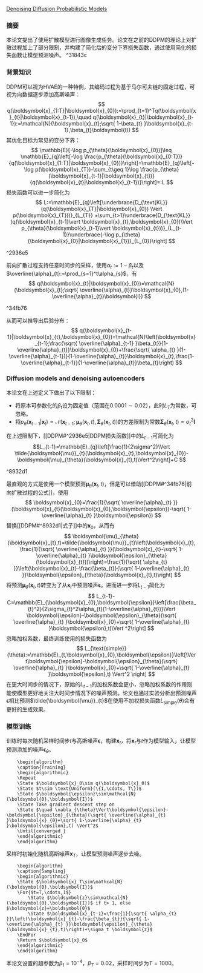[Denoising Diffusion Probabilistic Models](https://arxiv.org/pdf/2006.11239)
### 摘要
本论文提出了使用扩散模型进行图像生成任务。论文在之前的DDPM的理论上对扩散过程加上了部分限制，并构建了简化后的变分下界损失函数，通过使用简化的损失函数让模型预测噪声。 ^31843c

### 背景知识
DDPM可以视为HVAE的一种特例，其编码过程为基于马尔可夫链的固定过程，可视为向数据逐步添加高斯噪声：
$$
q(\boldsymbol{x}_{1:T}|\boldsymbol{x}_{0}):=\prod_{t=1}^Tq(\boldsymbol{x}_{t}|\boldsymbol{x}_{t-1}),\quad q(\boldsymbol{x}_{t}|\boldsymbol{x}_{t-1}):=\mathcal{N}(\boldsymbol{x}_{t};\sqrt{ 1-\beta_{t} }\boldsymbol{x}_{t-1},\beta_{t}\boldsymbol{I})
$$
其优化目标为常见的变分下界：
$$
\mathbb{E}[-\log p_{\theta}(\boldsymbol{x}_{0})]\leq \mathbb{E}_{q}\left[-\log \frac{p_{\theta}(\boldsymbol{x}_{0:T})}{q(\boldsymbol{x}_{1:T}|\boldsymbol{x}_{0})}\right]=\mathbb{E}_{q}\left[-\log p(\boldsymbol{x}_{T})-\sum_{t\geq 1}\log \frac{p_{\theta}(\boldsymbol{x}_{t-1}|\boldsymbol{x}_{t})}{q(\boldsymbol{x}_{t}|\boldsymbol{x}_{t-1})}\right]=:L
$$
损失函数可以进一步简化为
$$
L:=\mathbb{E}_{q}\left[\underbrace{D_{\text{KL}}(q(\boldsymbol{x}_{T}|\boldsymbol{x}_{0}) \Vert p(\boldsymbol{x}_{T}))}_{L_{T}}
+\sum_{t>1}\underbrace{D_{\text{KL}}(q(\boldsymbol{x}_{t-1}\vert \boldsymbol{x}_{t},\boldsymbol{x}_{0})\Vert p_{\theta}(\boldsymbol{x}_{t-1}\vert \boldsymbol{x}_{t}))}_{L_{t-1}}\underbrace{-\log p_{\theta}(\boldsymbol{x}_{0}|\boldsymbol{x}_{1})}_{L_{0}}\right]
$$

^2936e5

前向扩散过程支持任意时间步的采样，使用$\alpha_{t}:=1-\beta_{t}$以及$\overline{\alpha}_{t}:=\prod_{s=1}^t\alpha_{s}$，有
$$
q(\boldsymbol{x}_{t}|\boldsymbol{x}_{0})=\mathcal{N}(\boldsymbol{x}_{t};\sqrt{ \overline{\alpha}_{t}}\boldsymbol{x}_{0},(1-\overline{\alpha}_{t})\boldsymbol{I})
$$

^34fb76

从而可以推导出后验分布：
$$
q(\boldsymbol{x}_{t-1}|\boldsymbol{x}_{t},\boldsymbol{x}_{0})=\mathcal{N}\left(\boldsymbol{x}_{t-1};\frac{\sqrt{ \overline{\alpha}_{t-1} }\beta_{t}}{1-\overline{\alpha}_{t}}\boldsymbol{x}_{0}+\frac{\sqrt{ \alpha_{t} }(1-\overline{\alpha}_{t-1})}{1-\overline{\alpha}_{t}}\boldsymbol{x}_{t},\frac{1-\overline{\alpha}_{t-1}}{1-\overline{\alpha}_{t}}\beta_{t}\right)
$$

### Diffusion models and denoising autoencoders
本论文在上述定义下做出了以下限制：
- 将原本可参数化的$\beta_{t}$设为固定值（范围在$0.0001 \sim 0.02$），此时$L_{T}$为常数，可忽略。
- 将$p_{\theta}(\boldsymbol{x}_{t-1}|\boldsymbol{x}_{t})=\mathcal{N}(\boldsymbol{x}_{t-1};\boldsymbol{\mu}_{\theta}(\boldsymbol{x}_{t},t),\boldsymbol{\Sigma}_{\theta}(\boldsymbol{x}_{t},t))$的方差限制为常数$\boldsymbol{\Sigma}_{\theta}(\boldsymbol{x}_{t},t)=\sigma_{t}^2 \boldsymbol{I}$

在上述限制下，[[DDPM#^2936e5|DDPM损失函数]]中的$L_{t-1}$可简化为
$$L_{t-1}=\mathbb{E}_{q}\left[\frac{1}{2\sigma^2}\Vert \tilde{\boldsymbol{\mu}}_{t}(\boldsymbol{x}_{t},\boldsymbol{x}_{0})-\boldsymbol{\mu}_{\theta}(\boldsymbol{x}_{t},t)\Vert^2\right]+C
$$

^8932d1

最直观的方式是使用一个模型预测$\boldsymbol{\mu}_{\theta}(\boldsymbol{x}_{t},t)$，但是可以借助[[DDPM#^34fb76|前向扩散过程的公式]]，使用
$$
\boldsymbol{x}_{0}=\frac{1}{\sqrt{ \overline{\alpha}_{t} }}(\boldsymbol{x}_{t}(\boldsymbol{x}_{0},\boldsymbol{\epsilon})-\sqrt{ 1-\overline{\alpha}_{t} }\boldsymbol{\epsilon})
$$
替换[[DDPM#^8932d1|式子]]中的$\boldsymbol{x}_{0}$，从而有
$$
\boldsymbol{\mu}_{\theta}(\boldsymbol{x}_{t},t)=\tilde{\boldsymbol{\mu}}_{t}\left(\boldsymbol{x}_{t}, \frac{1}{\sqrt{ \overline{\alpha}_{t} }}(\boldsymbol{x}_{t}-\sqrt{ 1-\overline{\alpha}_{t} }\boldsymbol{\epsilon}_{\theta}(\boldsymbol{x}_{t}))\right)=\frac{1}{\sqrt{ \alpha_{t} }}\left(\boldsymbol{x}_{t}-\frac{\beta_{t}}{\sqrt{ 1-\overline{\alpha}_{t} }}\boldsymbol{\epsilon}_{\theta}(\boldsymbol{x}_{t},t)\right)
$$
将预测$\boldsymbol{\mu}_{\theta}(\boldsymbol{x}_{t},t)$转变为了从$\boldsymbol{x}_{t}$中预测噪声$\boldsymbol{\epsilon}$。进而进一步将$L_{t-1}$简化为
$$
L_{t-1}-C=\mathbb{E}_{\boldsymbol{x}_{0},\boldsymbol{\epsilon}}\left[\frac{\beta_{t}^2}{2\sigma_{t}^2\alpha_{t}(1-\overline{\alpha}_{t})}\Vert \boldsymbol{\epsilon}-\boldsymbol{\epsilon}_{\theta}(\sqrt{ \overline{\alpha}_{t} }\boldsymbol{x}_{0}+\sqrt{ 1-\overline{\alpha}_{t} }\boldsymbol{\epsilon},t)\Vert ^2\right]
$$
忽略加权系数，最终训练使用的损失函数为
$$
L_{\text{simple}}(\theta):=\mathbb{E}_{t,\boldsymbol{x}_{0},\boldsymbol{\epsilon}}\left[\Vert\boldsymbol{\epsilon}-\boldsymbol{\epsilon}_{\theta}(\sqrt{ \overline{\alpha}_{t} }\boldsymbol{x}_{0}+\sqrt{ 1-\overline{\alpha}_{t} }\boldsymbol{\epsilon},t) \Vert^2 \right]
$$
在更大时间步的情况下，原始的$L_{t-1}$的加权系数会更小，忽略加权系数的作用则能使模型更好地关注大时间步情况下的噪声预测。论文也通过实验分析出预测噪声$\boldsymbol{\epsilon}$相比预测$\tilde{\boldsymbol{\mu}}_{t}$在使用不加权损失函数$L_{\text{simple}}(\theta)$会有更好的生成效果。

### 模型训练
训练时每次随机采样时间步$t$与高斯噪声$\boldsymbol{\epsilon}$，构建$\boldsymbol{x}_{t}$，将$\boldsymbol{x}_{t}$与$t$作为模型输入，让模型预测添加的噪声$\boldsymbol{\epsilon}_{\theta}$。
```pseudo
    \begin{algorithm}
    \caption{Training}
    \begin{algorithmic}
	\Repeat
    \State $\boldsymbol{x}_0\sim q(\boldsymbol{x}_0)$
    \State $t\sim \text{Uniform}(\{1,\cdots, T\})$
    \State $\boldsymbol{\epsilon}\sim\mathcal{N}(\boldsymbol{0},\boldsymbol{I})$
    \State Take gradient descent step on 
    \State $\quad \nabla_{\theta}\Vert\boldsymbol{\epsilon}-\boldsymbol{\epsilon}_{\theta}(\sqrt{ \overline{\alpha}_{t} }\boldsymbol{x}_{0}+\sqrt{ 1-\overline{\alpha}_{t} }\boldsymbol{\epsilon},t) \Vert^2$
    \Until{converged }
	\end{algorithmic}
    \end{algorithm}
```
采样时初始化随机高斯噪声$\boldsymbol{x}_{T}$，让模型预测噪声逐步去噪。
```pseudo
    \begin{algorithm}
    \caption{Sampling}
    \begin{algorithmic}
	\State $\boldsymbol{x}_T\sim\mathcal{N}(\boldsymbol{0},\boldsymbol{I})$
	\For{$t=T,\cdots,1$}
		\State $\boldsymbol{z}\sim\mathcal{N}(\boldsymbol{0},\boldsymbol{I})$ if t> 1, else $\boldsymbol{z}=\boldsymbol{0}$
		\State $\boldsymbol{x}_{t-1}=\frac{1}{\sqrt{ \alpha_{t} }}\left(\boldsymbol{x}_{t}-\frac{\beta_{t}}{\sqrt{ 1-\overline{\alpha}_{t} }}\boldsymbol{\epsilon}_{\theta}(\boldsymbol{x}_{t},t)\right)+\sigma_t \boldsymbol{z}$
    \EndFor
    \Return $\boldsymbol{x}_0$
	\end{algorithmic}
    \end{algorithm}
```
本论文设置的超参数为$\beta_{1}=10^{-4}$，$\beta_{T}=0.02$，采样时间步为$T=1000$。